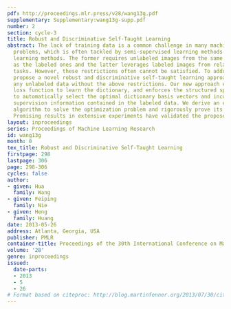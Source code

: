 ```yaml
---
pdf: http://proceedings.mlr.press/v28/wang13g.pdf
supplementary: Supplementary:wang13g-supp.pdf
number: 2
section: cycle-3
title: Robust and Discriminative Self-Taught Learning
abstract: The lack of training data is a common challenge in many machine learning
  problems, which is often tackled by semi-supervised learning methods or transfer
  learning methods. The former requires unlabeled images from the same distribution
  as the labeled ones and the latter leverages labeled images from related homogenous
  tasks. However, these restrictions often cannot be satisfied. To address this, we
  propose a novel robust and discriminative self-taught learning approach to utilize
  any unlabeled data without the above restrictions. Our new approach employs a robust
  loss function to learn the dictionary, and enforces the structured sparse regularization
  to automatically select the optimal dictionary basis vectors and incorporate the
  supervision information contained in the labeled data. We derive an efficient iterative
  algorithm to solve the optimization problem and rigorously prove its convergence.
  Promising results in extensive experiments have validated the proposed approach.
layout: inproceedings
series: Proceedings of Machine Learning Research
id: wang13g
month: 0
tex_title: Robust and Discriminative Self-Taught Learning
firstpage: 298
lastpage: 306
page: 298-306
cycles: false
author:
- given: Hua
  family: Wang
- given: Feiping
  family: Nie
- given: Heng
  family: Huang
date: 2013-05-26
address: Atlanta, Georgia, USA
publisher: PMLR
container-title: Proceedings of the 30th International Conference on Machine Learning
volume: '28'
genre: inproceedings
issued:
  date-parts:
  - 2013
  - 5
  - 26
# Format based on citeproc: http://blog.martinfenner.org/2013/07/30/citeproc-yaml-for-bibliographies/
---
```


